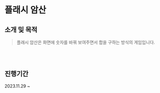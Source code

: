 # 플래시 암산

## 소개 및 목적

> 플래시 암산은 화면에 숫자를 바꿔 보여주면서 합을 구하는 방식의 게임입니다.

<br/>
<br/>

## 진행기간

2023.11.29 ~

<br/>
<br/>
